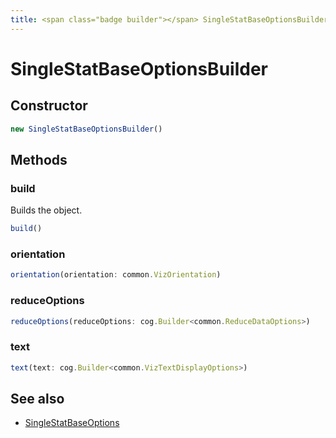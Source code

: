 ```yaml
---
title: <span class="badge builder"></span> SingleStatBaseOptionsBuilder
---
```

# <span class="badge builder"></span> SingleStatBaseOptionsBuilder

## Constructor

```typescript
new SingleStatBaseOptionsBuilder()
```
## Methods

### <span class="badge object-method"></span> build

Builds the object.

```typescript
build()
```

### <span class="badge object-method"></span> orientation

```typescript
orientation(orientation: common.VizOrientation)
```

### <span class="badge object-method"></span> reduceOptions

```typescript
reduceOptions(reduceOptions: cog.Builder<common.ReduceDataOptions>)
```

### <span class="badge object-method"></span> text

```typescript
text(text: cog.Builder<common.VizTextDisplayOptions>)
```

## See also

 * <span class="badge object-type-interface"></span> [SingleStatBaseOptions](./object-SingleStatBaseOptions.md)
